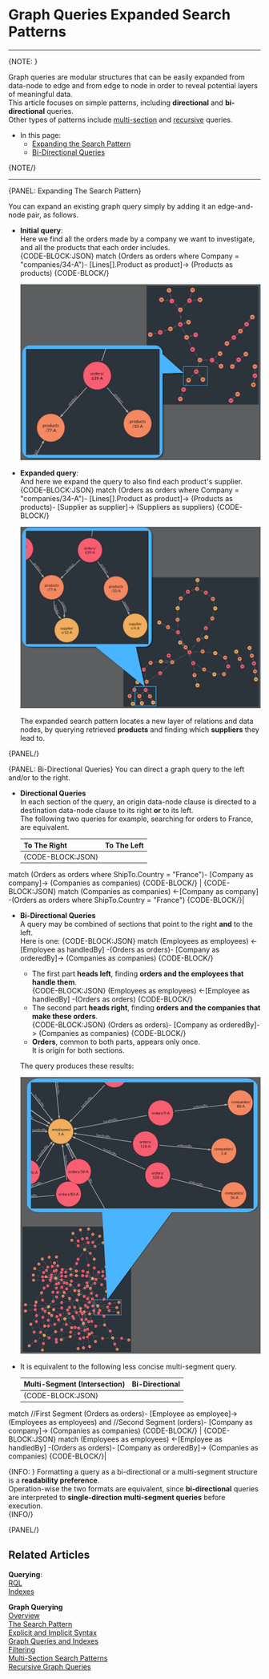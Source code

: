 ﻿# Graph Queries Expanded Search Patterns  

---

{NOTE: }

Graph queries are modular structures that can be easily expanded from data-node to 
edge and from edge to node in order to reveal potential layers of meaningful data.  
This article focuses on simple patterns, including **directional** and **bi-directional** queries.  
Other types of patterns include 
[multi-section](../../../indexes/querying/graph/graph-queries-multi-section) 
and [recursive](../../../indexes/querying/graph/graph-queries-recursive) 
queries.  

* In this page:  
   * [Expanding the Search Pattern](../../../indexes/querying/graph/graph-queries-expanded-search-patterns#expanding-the-search-pattern)  
   * [Bi-Directional Queries](../../../indexes/querying/graph/graph-queries-expanded-search-patterns#bi-directional-queries)  
   
{NOTE/}

---

{PANEL: Expanding The Search Pattern}

You can expand an existing graph query simply by adding it an edge-and-node pair, as follows.  

* **Initial query**:  
  Here we find all the orders made by a company we want to investigate, and all the products that each order includes.  
  {CODE-BLOCK:JSON}
match
    (Orders as orders 
       where Company = "companies/34-A")-
    [Lines[].Product as product]->
    (Products as products)
{CODE-BLOCK/}

    ![Initial Query Results](images/Overview_ExpandingTheQuery_1.png "Initial Query Results")

* **Expanded query**:  
  And here we expand the query to also find each product's supplier.  
{CODE-BLOCK:JSON}
match
    (Orders as orders 
       where Company = "companies/34-A")-
    [Lines[].Product as product]->
    (Products as products)-
    [Supplier as supplier]->
    (Suppliers as suppliers)
{CODE-BLOCK/}

    ![Expanded Query Results](images/Overview_ExpandingTheQuery_2.png "Expanded Query Results")

    The expanded search pattern locates a new layer of relations and data nodes, by querying retrieved **products** 
    and finding which **suppliers** they lead to.  

{PANEL/}

{PANEL: Bi-Directional Queries}
You can direct a graph query to the left and/or to the right.  

* **Directional Queries**  
  In each section of the query, an origin data-node clause is directed to a destination 
  data-node clause to its right **or** to its left.  
  The following two queries for example, searching for orders to France, are equivalent.  

    | To The Right | To The Left |
    | --- | --- |
    | {CODE-BLOCK:JSON}
match
     (Orders as orders 
        where ShipTo.Country = "France")-
     [Company as company]->
     (Companies as companies)
  {CODE-BLOCK/} | {CODE-BLOCK:JSON}
match 
     (Companies as companies)
     <-[Company as company]
     -(Orders as orders 
         where ShipTo.Country = "France") 
  {CODE-BLOCK/}|

* **Bi-Directional Queries**  
  A query may be combined of sections that point to the right **and** to the left.  
  Here is one:
  {CODE-BLOCK:JSON}
match 
     (Employees as employees)
     <-[Employee as handledBy]
     -(Orders as orders)-
     [Company as orderedBy]->
     (Companies as companies)
  {CODE-BLOCK/}  

   * The first part **heads left**, finding **orders and the employees that handle them**.  
     {CODE-BLOCK:JSON}
     (Employees as employees)
     <-[Employee as handledBy]
     -(Orders as orders)
     {CODE-BLOCK/}  
   * The second part **heads right**, finding **orders and the companies that make these orders**.  
     {CODE-BLOCK:JSON}
     (Orders as orders)-
     [Company as orderedBy]->
     (Companies as companies)
     {CODE-BLOCK/}  
   * **Orders**, common to both parts, appears only once.  
     It is origin for both sections.  

    The query produces these results:  

    ![Bi-Directional Query Results](images/Overview_BiDirectionalQuery.png "Bi-Directional Query Results")

* It is equivalent to the following less concise multi-segment query.  
  
    | Multi-Segment (Intersection) | Bi-Directional |
    | --- | --- |
    | {CODE-BLOCK:JSON}
match 
     //First Segment
     (Orders as orders)- 
       [Employee as employee]-> 
         (Employees as employees)
    and
     //Second Segment
     (orders)- 
       [Company as company]-> 
         (Companies as companies)
  {CODE-BLOCK/} | {CODE-BLOCK:JSON} match 
     (Employees as employees)
     <-[Employee as handledBy]
     -(Orders as orders)-
     [Company as orderedBy]->
     (Companies as companies)
     {CODE-BLOCK/}|

   {INFO: }
   Formatting a query as a bi-directional or a multi-segment structure 
   is a **readability preference**.  
   Operation-wise the two formats are equivalent, since **bi-directional** queries 
   are interpreted to **single-direction multi-segment queries** before execution.  
   {INFO/}

{PANEL/}

## Related Articles

**Querying**:  
[RQL](../../../indexes/querying/what-is-rql#querying-rql---raven-query-language)  
[Indexes](../../../indexes/what-are-indexes#what-indexes-are)  

**Graph Querying**  
[Overview](../../../indexes/querying/graph/graph-queries-overview#graph-querying-overview)  
[The Search Pattern](../../../indexes/querying/graph/graph-queries-the-search-pattern#the-search-pattern)  
[Explicit and Implicit Syntax](../../../indexes/querying/graph/graph-queries-explicit-and-implicit#explicit-and-implicit-syntax)  
[Graph Queries and Indexes](../../../indexes/querying/graph/graph-queries-and-indexes#graph-queries-and-indexes)  
[Filtering](../../../indexes/querying/graph/graph-queries-filtering#graph-queries-filtering)  
[Multi-Section Search Patterns](../../../indexes/querying/graph/graph-queries-multi-section#graph-queries-multi-section-search-patterns)  
[Recursive Graph Queries](../../../indexes/querying/graph/graph-queries-recursive#recursive-graph-queries)  
